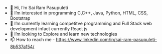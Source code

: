 - 👋 Hi, I’m Sai Ram Pasupuleti
- 👀 I’m interested in programming C,C++, Java, Python, HTML, CSS, Bootstrap
- 🌱 I’m currently learning competitve programming and Full Stack web development infact currently React js
- 💞️ I’m looking to Explore and learn new technologies
- 📫 How to reach me - https://www.linkedin.com/in/sai-ram-pasupuleti-8b537a154/
<!---
sairam109/sairam109 is a ✨ special ✨ repository because its `README.md` (this file) appears on your GitHub profile.
You can click the Preview link to take a look at your changes.
--->
